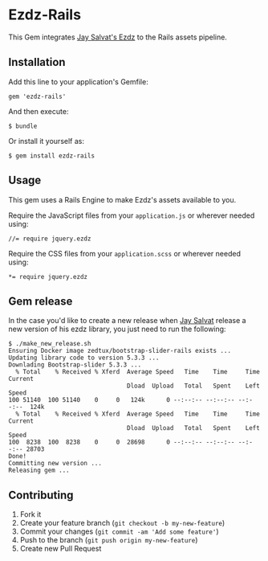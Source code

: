 # Ezdz-Rails

This Gem integrates [Jay Salvat's Ezdz](https://github.com/seiyria/bootstrap-slider)
to the Rails assets pipeline.

## Installation

Add this line to your application's Gemfile:

    gem 'ezdz-rails'

And then execute:

    $ bundle

Or install it yourself as:

    $ gem install ezdz-rails

## Usage

This gem uses a Rails Engine to make Ezdz's assets available to you.

Require the JavaScript files from your `application.js` or wherever needed using:

```
//= require jquery.ezdz
```

Require the CSS files from your `application.scss` or wherever needed using:

```
*= require jquery.ezdz
```

## Gem release

In the case you'd like to create a new release when [Jay Salvat](https://github.com/jaysalvat) release a new version of his ezdz library, you just need to run the following:

```
$ ./make_new_release.sh
Ensuring Docker image zedtux/bootstrap-slider-rails exists ...
Updating library code to version 5.3.3 ...
Downlading Bootstrap-slider 5.3.3 ...
  % Total    % Received % Xferd  Average Speed   Time    Time     Time  Current
                                 Dload  Upload   Total   Spent    Left  Speed
100 51140  100 51140    0     0   124k      0 --:--:-- --:--:-- --:--:--  124k
  % Total    % Received % Xferd  Average Speed   Time    Time     Time  Current
                                 Dload  Upload   Total   Spent    Left  Speed
100  8238  100  8238    0     0  28698      0 --:--:-- --:--:-- --:--:-- 28703
Done!
Committing new version ...
Releasing gem ...
```

## Contributing

1. Fork it
2. Create your feature branch (`git checkout -b my-new-feature`)
3. Commit your changes (`git commit -am 'Add some feature'`)
4. Push to the branch (`git push origin my-new-feature`)
5. Create new Pull Request
